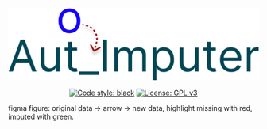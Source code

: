<div align="center">

![Streamlit Prophet](figures/Logo_figma.png)

<!-- [![Streamlit App](https://static.streamlit.io/badges/streamlit_badge_black_white.svg)](link here) -->

[![Code style: black](https://img.shields.io/badge/code%20style-black-000000.svg)](https://github.com/psf/black)
[![License: GPL v3](https://img.shields.io/badge/License-GPLv3-blue.svg)](https://www.gnu.org/licenses/gpl-3.0)

</div>

<!-- mp4 example -->

figma figure: original data -> arrow -> new data, highlight missing with red, imputed with green.





